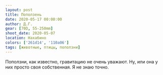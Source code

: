 ```yaml
---
layout: post
title: Поползень
date: 2020-05-17 00:00:00
author: Д.Г.
gear: [70D, 55-250mm]
shoot_date: 2020-05-07
location: Нахабино
colors: ['261d14', '110a06']
tags: [животные, птицы, поползни]
---
```

Поползни, как известно, гравитацию не очень уважают. Ну, или она у них просто своя собственная. Я не знаю точно.
